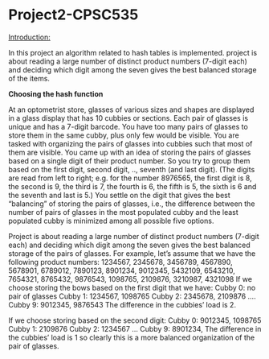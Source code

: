 # Project2-CPSC535
<ins>Introduction:</ins>

In this project an algorithm related to hash tables is implemented. project is about reading a large number of distinct product numbers (7-digit each) and deciding which digit among the seven gives the best balanced storage of the items. 

**Choosing the hash function**

At an optometrist store, glasses of various sizes and shapes are displayed in a glass display that has 10 cubbies or sections. Each pair of glasses is unique and has a 7-digit barcode. You have too many pairs of glasses to store them in the same cubby, plus only few would be visible. You are tasked with organizing the pairs of glasses into cubbies such that most of them are visible. You came up with an idea of storing the pairs of glasses based on a single digit of their product number. So you try to group them based on the first digit, second digit, .., seventh (and last digit). (The digits are read from left to right; e.g. for the number 8976565, the first digit is 8, the second is 9, the third is 7, the fourth is 6, the fifth is 5, the sixth is 6 and the seventh and last is 5.) You settle on the digit that gives the best “balancing” of storing the pairs of glasses, i.e., the difference between the number of pairs of glasses in the most populated cubby and the least populated cubby is minimized among all possible five options.

Project is about reading a large number of distinct product numbers (7-digit each) and deciding which digit among the seven gives the best balanced storage of the pairs of glasses.
For example, let’s assume that we have the following product numbers:
1234567, 2345678, 3456789, 4567890, 5678901, 6789012, 7890123, 8901234, 9012345, 5432109, 6543210, 7654321, 8765432, 9876543, 1098765, 2109876, 3210987, 4321098
If we choose storing the bows based on the first digit that we have:
Cubby 0: no pair of glasses
Cubby 1: 1234567, 1098765
Cubby 2: 2345678, 2109876
….
Cubby 9: 9012345, 9876543
The difference in the cubbies’ load is 2.

If we choose storing based on the second digit:
Cubby 0: 9012345, 1098765
Cubby 1: 2109876
Cubby 2: 1234567 
…
Cubby 9: 8901234, 
The difference in the cubbies’ load is 1 so clearly this is a more balanced organization of the pair of glasses.

